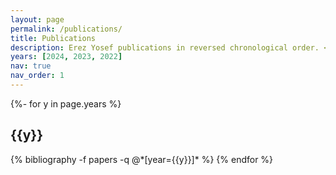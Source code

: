 ```yaml
---
layout: page
permalink: /publications/
title: Publications
description: Erez Yosef publications in reversed chronological order. <a href='https://scholar.google.com/citations?user=NOIkjY8AAAAJ&hl'>Google Scholar</a>.
years: [2024, 2023, 2022]
nav: true
nav_order: 1
---
```

<!-- _pages/publications.md -->
<div class="publications">

{%- for y in page.years %}
  <h2 class="year">{{y}}</h2>
  {% bibliography -f papers -q @*[year={{y}}]* %}
{% endfor %}

</div>
